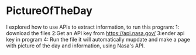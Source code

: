 # PictureOfTheDay
I explored how to use APIs to extract information, to run this program:
1: download the files
2:Get an API key from https://api.nasa.gov/
3:ender api key in program
4: Run the file
it will automatically mupdate and make a page with picture of the day and information, using Nasa's API.
